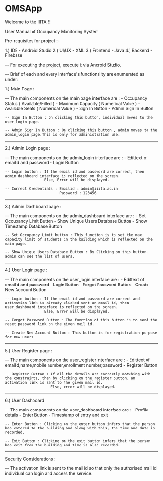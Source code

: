 # OMSApp
Welcome to the IIITA !!

User Manual of Occupancy Monitoring System

Pre-requisites for project :-

1.) IDE - Android Studio
2.) UI/UX - XML
3.) Frontend - Java
4.) Backend - Firebase

-- For executing the project, execute it via Android Studio.

-- Brief of each and every interface's functionality are enumerated as under:

1.) Main Page :

-- The main components on the main page interface are : - Occupancy Status ( Available/Filled )
                                              - Maximum Capacity ( Numerical Value )
                                              - Available Seats  ( Numerical Value )
                                              - Sign In Button
                                              - Admin Sign In Button   

    -- Sign In Button : On clicking this button, individual moves to the user_login page.

    -- Admin Sign In Button : On clicking this button , admin moves to the admin_login page.This is only for administration use.

------------------------------

2.) Admin Login page :

-- The main components on the admin_login interface are : - Edittext of emailid and password
                                                          - Login Button

    -- Login button : If the email id and password are correct, then admin_dashboard interface is reflected on the screen.
                      Else, Error will be displayed.

    -- Correct Credentials : Emailid : admin@iiita.ac.in
                             Password : 123456

------------------------------

3.) Admin Dashboard page :

-- The main components on the admin_dashboard interface are : - Set Occupancy Limit Button
                                                              - Show Unique Users Database Button
                                                              - Show Timestamp Database Button

    -- Set Occupancy Limit button : This function is to set the max capacity limit of students in the building which is reflected on the main page.

    -- Show Unique Users Database Button : By Clicking on this button, admin can see the list of users.
  
------------------------------

4.) User Login page :

-- The main components on the user_login interface are :  - Edittext of emailid and password
                                                          - Login Button
                                                          - Forgot Password Button
                                                          - Create New Account Button

    -- Login button : If the email id and password are correct and activation link is already clicked sent on email id, then user_dashboard interface is reflected on the screen.
                      Else, Error will be displayed.
 
    -- Forgot Password Button : The function of this button is to send the reset password link on the given mail id.

    -- Create New Account Button : This button is for registration purpose for new users.

-------------------------------

5.) User Register page :

-- The main components on the user_register interface are : - Edittext of emailid,name,mobile number,enrollment number,password
                                                            - Register Button

    -- Register Button : If all the details are correctly matching with the constraints, then by clicking on the register button, an activation link is sent to the given mail id.
                         Else, error will be displayed.

-------------------------------

6.) User Dashboard

-- The main components on the user_dashboard interface are : - Profile details
                                                             - Enter Button
                                                             - Timestamp of entry and exit

    -- Enter Button : Clicking on the enter button infers that the person has entered to the building and along with this, the time and date is recorded.

    -- Exit Button : Clicking on the exit button infers that the person has exit from the building and time is also recorded.

-------------------------------

Security Considerations :

-- The activation link is sent to the mail id so that only the authorised mail id individual can login and access the service.


